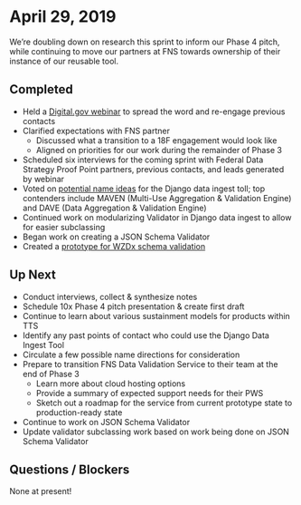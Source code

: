 # April 29, 2019

We’re doubling down on research this sprint to inform our Phase 4 pitch, while continuing to move our partners at FNS towards ownership of their instance of our reusable tool.

## Completed

* Held a [Digital.gov webinar](https://digital.gov/event/2019/04/17/an-introduction-us-data-federation/) to spread the word and re-engage previous contacts 
* Clarified expectations with FNS partner 
  * Discussed what a transition to a 18F engagement would look like
  * Aligned on priorities for our work during the remainder of Phase 3
* Scheduled six interviews for the coming sprint with Federal Data Strategy Proof Point partners, previous contacts, and leads generated by webinar
* Voted on [potential name ideas](https://app.mural.co/t/gsa6/m/gsa6/1553199111316/0aa2b5b5b715f9f370eea74dd3f4b33f2ee9dec0) for the Django data ingest toll; top contenders include MAVEN (Multi-Use Aggregation & Validation Engine) and DAVE (Data Aggregation & Validation Engine)
* Continued work on modularizing Validator in Django data ingest to allow for easier subclassing
* Began work on creating a JSON Schema Validator
* Created a [prototype for WZDx schema validation](https://docs.google.com/document/d/1S22yNfIu95qsseBjP5xs9xQpHztXcIBdDdfwV5rrr1A/edit#) 


## Up Next

* Conduct interviews, collect & synthesize notes
* Schedule 10x Phase 4 pitch presentation & create first draft
* Continue to learn about various sustainment models for products within TTS 
* Identify any past points of contact who could use the Django Data Ingest Tool
* Circulate a few possible name directions for consideration
* Prepare to transition FNS Data Validation Service to their team at the end of Phase 3
  * Learn more about cloud hosting options
  * Provide a summary of expected support needs for their PWS
  * Sketch out a roadmap for the service from current prototype state to production-ready state
* Continue to work on JSON Schema Validator
* Update validator subclassing work based on work being done on JSON Schema Validator


## Questions / Blockers

None at present!
